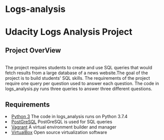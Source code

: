 # Logs-analysis
<h1>Udacity Logs Analysis Project</h1>

<h2><b>Project OverView</b></h2>
<br>
The project requires students to create and use SQL queries that would fetch results from a large database of a news website.The goal of the project is to build students' SQL skills. The requirements of the project require one query per question used to answer each question. The code in logs_analysis.py runs three queries to answer three different questions.

<h2><b>Requirements</b></h2>
<li><a href="https://www.python.org/download/releases/3.0/" rel="nofollow">Python 3</a> The code in logs_analysis runs on Python 3.7.4 </li>
<li><a href="https://www.postgresql.org/about/" rel="nofollow">PostGreSQL</a> PostGreSQL is used for SQL queries</li>
<li><a href="https://www.vagrantup.com/" rel="nofollow">Vagrant</a> A virtual environment builder and manager </li>
<li><a href="https://www.virtualbox.org/" rel="nofollow">VirtualBox</a> Open source virtualization software</li>
